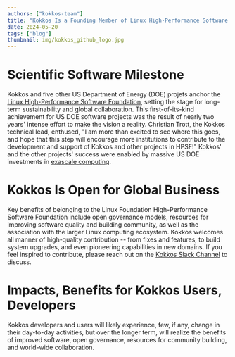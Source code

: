 ```yaml
---
authors: ["kokkos-team"]
title: "Kokkos Is a Founding Member of Linux High-Performance Software Foundation"
date: 2024-05-20
tags: ["blog"]
thumbnail: img/kokkos_github_logo.jpg
---
```



# Scientific Software Milestone

Kokkos and five other US Department of Energy (DOE) projets anchor the [Linux High-Performance Software Foundation](https://www.linuxfoundation.org/press/linux-foundation-announces-the-launch-of-the-high-performance-software-foundation), setting the stage for long-term sustainability and global collaboration.
This first-of-its-kind achievement for US DOE software projects was the result of nearly two years' intense effort to make the vision a reality.
Christian Trott, the Kokkos technical lead, enthused, "I am more than excited to see where this goes, and hope that this step will encourage more institutions to contribute to the development and support of Kokkos and other projects in HPSF!"
Kokkos' and the other projects' success were enabled by massive US DOE investments in [exascale computing](https://www.exascaleproject.org/). 


# Kokkos Is Open for Global Business

Key benefits of belonging to the Linux Foundation High-Performance Software Foundation include open governance models, resources for improving software quality and building community, as well as the association with the larger Linux computing ecosystem.
Kokkos welcomes all manner of high-quality contribution -- from fixes and features, to build system upgrades, and even pioneering capabilities in new domains.
If you feel inspired to contribute, please reach out on the [Kokkos Slack Channel](https://kokkos.org/kokkos-core-wiki/faq.html) to discuss.    


# Impacts, Benefits for Kokkos Users, Developers

Kokkos developers and users will likely experience, few, if any, change in their day-to-day activities, but over the longer term, will realize the benefits of improved software, open governance, resources for community building, and world-wide collaboration.
